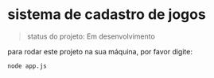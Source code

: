 # sistema de cadastro de jogos

>status do projeto: Em desenvolvimento

para rodar este projeto na sua máquina, por favor digite:

```
node app.js
```
